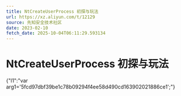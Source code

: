 ```yaml
---
title: NtCreateUserProcess 初探与玩法
url: https://xz.aliyun.com/t/12129
source: 先知安全技术社区
date: 2023-02-10
fetch_date: 2025-10-04T06:11:29.593134
---
```


# NtCreateUserProcess 初探与玩法

{"l1":"var arg1='5fcd97dbf39be1c78b09294f4ee58d490cd163902021886ce1';"}